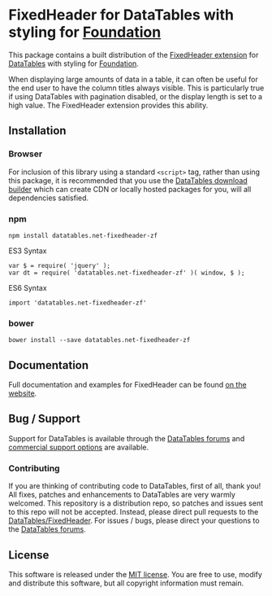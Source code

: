# FixedHeader for DataTables with styling for [Foundation](https://get.foundation/)

This package contains a built distribution of the [FixedHeader extension](https://datatables.net/extensions/FixedHeader) for [DataTables](https://datatables.net/) with styling for [Foundation](https://get.foundation/).

When displaying large amounts of data in a table, it can often be useful for the end user to have the column titles always visible. This is particularly true if using DataTables with pagination disabled, or the display length is set to a high value. The FixedHeader extension provides this ability.


## Installation

### Browser

For inclusion of this library using a standard `<script>` tag, rather than using this package, it is recommended that you use the [DataTables download builder](//datatables.net/download) which can create CDN or locally hosted packages for you, will all dependencies satisfied.

### npm

```
npm install datatables.net-fixedheader-zf
```

ES3 Syntax
```
var $ = require( 'jquery' );
var dt = require( 'datatables.net-fixedheader-zf' )( window, $ );
```

ES6 Syntax
```
import 'datatables.net-fixedheader-zf'
```

### bower

```
bower install --save datatables.net-fixedheader-zf
```



## Documentation

Full documentation and examples for FixedHeader can be found [on the website](https://datatables.net/extensions/fixedheader).


## Bug / Support

Support for DataTables is available through the [DataTables forums](//datatables.net/forums) and [commercial support options](//datatables.net/support) are available.


### Contributing

If you are thinking of contributing code to DataTables, first of all, thank you! All fixes, patches and enhancements to DataTables are very warmly welcomed. This repository is a distribution repo, so patches and issues sent to this repo will not be accepted. Instead, please direct pull requests to the [DataTables/FixedHeader](http://github.com/DataTables/FixedHeader). For issues / bugs, please direct your questions to the [DataTables forums](//datatables.net/forums).


## License

This software is released under the [MIT license](//datatables.net/license). You are free to use, modify and distribute this software, but all copyright information must remain.

